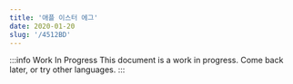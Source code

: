 ```yaml
---
title: '애플 이스터 에그'
date: 2020-01-20
slug: '/4512BD'
---
```


:::info Work In Progress
This document is a work in progress. Come back later, or try other languages.
:::
